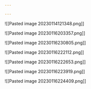 ```yaml
---

---
```


![[Pasted image 20230114121348.png]]

![[Pasted image 20230116203357.png]]

![[Pasted image 20230116230805.png]]



![[Pasted image 20230116222112.png]]


![[Pasted image 20230116222653.png]]


![[Pasted image 20230116223919.png]]








![[Pasted image 20230116224409.png]]






